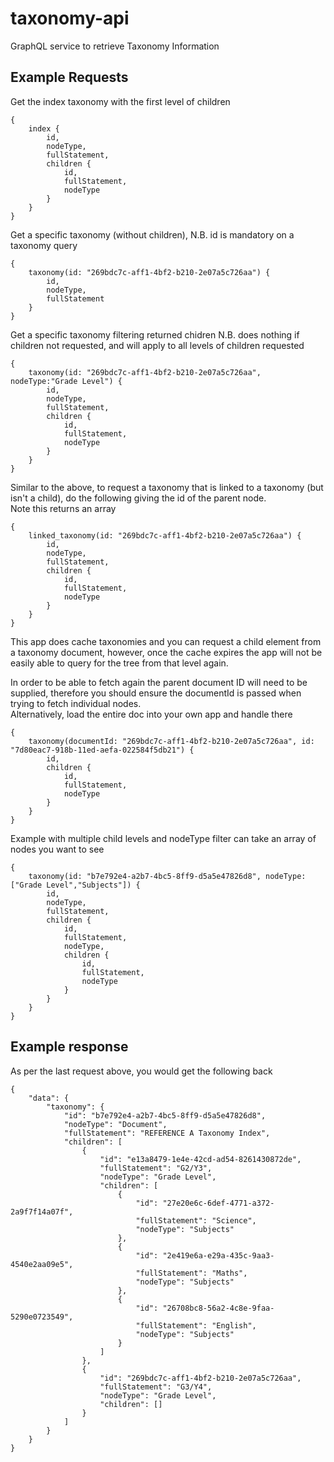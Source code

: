 # taxonomy-api

GraphQL service to retrieve Taxonomy Information

## Example Requests


Get the index taxonomy with the first level of children

```
{
    index {
        id,
        nodeType,
        fullStatement,
        children {
            id,
            fullStatement,
            nodeType
        }
    }
}
```

Get a specific taxonomy (without children), N.B. id is mandatory on a taxonomy query

```
{
    taxonomy(id: "269bdc7c-aff1-4bf2-b210-2e07a5c726aa") {
        id,
        nodeType,
        fullStatement
    }
}
```

Get a specific taxonomy filtering returned chidren N.B. does nothing if children not requested, and will apply to all levels of children requested
```
{
    taxonomy(id: "269bdc7c-aff1-4bf2-b210-2e07a5c726aa", nodeType:"Grade Level") {
        id,
        nodeType,
        fullStatement,
        children {
            id,
            fullStatement,
            nodeType
        }
    }
}
```

Similar to the above, to request a taxonomy that is linked to a taxonomy (but isn't a child), do the following giving the id of the parent node.  
Note this returns an array 
```
{
    linked_taxonomy(id: "269bdc7c-aff1-4bf2-b210-2e07a5c726aa") {
        id,
        nodeType,
        fullStatement,
        children {
            id,
            fullStatement,
            nodeType
        }
    }
}
```

This app does cache taxonomies and you can request a child element from a taxonomy document, however, once the cache expires the app will not be easily able to query for the tree from that level again.

In order to be able to fetch again the parent document ID will need to be supplied, therefore you should ensure the documentId is passed when trying to fetch individual nodes.  
Alternatively, load the entire doc into your own app and handle there
```
{
    taxonomy(documentId: "269bdc7c-aff1-4bf2-b210-2e07a5c726aa", id: "7d80eac7-918b-11ed-aefa-022584f5db21") {
        id,
        children {
            id,
            fullStatement,
            nodeType
        }
    }
}
```

Example with multiple child levels and nodeType filter can take an array of nodes you want to see
```
{
    taxonomy(id: "b7e792e4-a2b7-4bc5-8ff9-d5a5e47826d8", nodeType: ["Grade Level","Subjects"]) {
        id,
        nodeType,
        fullStatement,
        children {
            id,
            fullStatement,
            nodeType,
            children {
                id,
                fullStatement,
                nodeType
            }
        }
    }
}
```

## Example response

As per the last request above, you would get the following back

```
{
    "data": {
        "taxonomy": {
            "id": "b7e792e4-a2b7-4bc5-8ff9-d5a5e47826d8",
            "nodeType": "Document",
            "fullStatement": "REFERENCE A Taxonomy Index",
            "children": [
                {
                    "id": "e13a8479-1e4e-42cd-ad54-8261430872de",
                    "fullStatement": "G2/Y3",
                    "nodeType": "Grade Level",
                    "children": [
                        {
                            "id": "27e20e6c-6def-4771-a372-2a9f7f14a07f",
                            "fullStatement": "Science",
                            "nodeType": "Subjects"
                        },
                        {
                            "id": "2e419e6a-e29a-435c-9aa3-4540e2aa09e5",
                            "fullStatement": "Maths",
                            "nodeType": "Subjects"
                        },
                        {
                            "id": "26708bc8-56a2-4c8e-9faa-5290e0723549",
                            "fullStatement": "English",
                            "nodeType": "Subjects"
                        }
                    ]
                },
                {
                    "id": "269bdc7c-aff1-4bf2-b210-2e07a5c726aa",
                    "fullStatement": "G3/Y4",
                    "nodeType": "Grade Level",
                    "children": []
                }
            ]
        }
    }
}
```